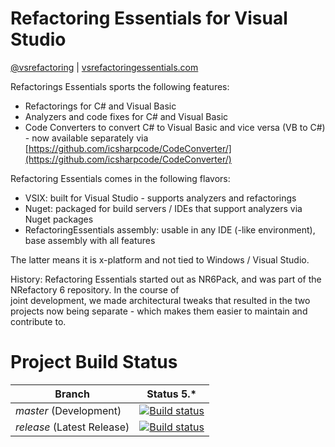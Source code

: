 # Refactoring Essentials for Visual Studio

[@vsrefactoring](https://twitter.com/vsrefactoring) | [vsrefactoringessentials.com](http://vsrefactoringessentials.com/)

Refactorings Essentials sports the following features:

* Refactorings for C# and Visual Basic
* Analyzers and code fixes for C# and Visual Basic
* Code Converters to convert C# to Visual Basic and vice versa (VB to C#) - now available separately via [https://github.com/icsharpcode/CodeConverter/](https://github.com/icsharpcode/CodeConverter/)

Refactoring Essentials comes in the following flavors:

* VSIX: built for Visual Studio - supports analyzers and refactorings
* Nuget: packaged for build servers / IDEs that support analyzers via Nuget packages
* RefactoringEssentials assembly: usable in any IDE (-like environment), base assembly with all features

The latter means it is x-platform and not tied to Windows / Visual Studio.

History: Refactoring Essentials started out as NR6Pack, and was part of the NRefactory 6 repository. In the course of  
joint development, we made architectural tweaks that resulted in the two projects now being separate - which
makes them easier to maintain and contribute to.

# Project Build Status

Branch | Status 5.*
--- | ---
*master* (Development) | [![Build status](https://ci.appveyor.com/api/projects/status/r01wr5xdclj24y20/branch/master?svg=true)](https://ci.appveyor.com/project/icsharpcode/refactoringessentials-wgnsw/branch/master) 
*release* (Latest Release) | [![Build status](https://ci.appveyor.com/api/projects/status/r01wr5xdclj24y20/branch/release?svg=true)](https://ci.appveyor.com/project/icsharpcode/refactoringessentials-wgnsw/branch/release)